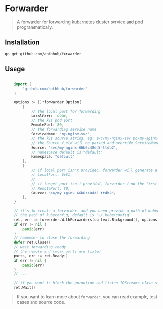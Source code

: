 # Forwarder

> A forwarder for forwarding kubernetes cluster service and pod programmatically.


## Installation

```bash
go get github.com/anthhub/forwarder
```


## Usage

```go

	import (
		"github.com/anthhub/forwarder"
	)

	options := []*forwarder.Option{
		{
			// the local port for forwarding
			LocalPort: 	8080,
			// the k8s pod port
			RemotePort: 80,
			// the forwarding service name
			ServiceName: "my-nginx-svc",
			// the k8s source string, eg: svc/my-nginx-svc po/my-nginx-666
			// the Source field will be parsed and override ServiceName or RemotePort field
			Source: "svc/my-nginx-66b6c48dd5-ttdb2",
			// namespace default is "default"
			Namespace: "default"
		},
		{	
			// if local port isn't provided, forwarder will generate a random port number
			// LocalPort: 8081,
			// 
			// if target port isn't provided, forwarder find the first container port of the pod or service
			// RemotePort: 80,
			Source: "po/my-nginx-66b6c48dd5-ttdb2",
		},
	}

	// it's to create a forwarder, and you need provide a path of kubeconfig
	// the path of kubeconfig, default is "~/.kube/config"
	ret, err := forwarder.WithForwarders(context.Background(), options, "./kubecfg")
	if err != nil {
		panic(err)
	}
	// remember to close the forwarding
	defer ret.Close()
	// wait forwarding ready
	// the remote and local ports are listed
	ports, err := ret.Ready()
	if err != nil {
		panic(err)
	}
	// ...

	// if you want to block the goroutine and listen IOStreams close signal, you can do as following:
	ret.Wait()
```

> If you want to learn more about `forwarder`, you can read example, test cases and source code.
